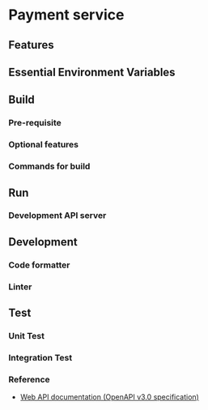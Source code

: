 # Payment service
## Features
## Essential Environment Variables
## Build
### Pre-requisite
### Optional features
### Commands for build
## Run
### Development API server
## Development
### Code formatter
### Linter
## Test
### Unit Test
### Integration Test
### Reference
- [Web API documentation (OpenAPI v3.0 specification)](./doc/api/openapi.yaml)
